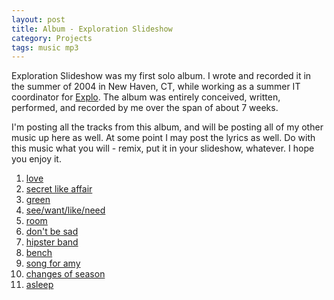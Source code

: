 ```yaml
---
layout: post
title: Album - Exploration Slideshow  
category: Projects  
tags: music mp3  
---
```


Exploration Slideshow was my first solo album. I wrote and recorded it in the summer of 2004 in New Haven, CT, while working as a summer IT coordinator for [Explo](http://www.explo.org). The album was entirely conceived, written, performed, and recorded by me over the span of about 7 weeks.

I'm posting all the tracks from this album, and will be posting all of my other music up here as well. At some point I may post the lyrics as well. Do with this music what you will - remix, put it in your slideshow, whatever. I hope you enjoy it.

1. [love](http://donaldmerand.com/files/1313497556/01%20Love.mp3)
2. [secret like affair](http://donaldmerand.com/files/1313497556/02%20Secret%20Like%20Affair.mp3)
3. [green](http://donaldmerand.com/files/1313497556/03%20Green.mp3)
4. [see/want/like/need](http://donaldmerand.com/files/1313497556/04%20See%20Want%20Like%20Need.mp3)
5. [room](http://donaldmerand.com/files/1313497556/05%20Room.mp3)
6. [don't be sad](http://donaldmerand.com/files/1313497556/06%20Don%27t%20Be%20Sad.mp3)
7. [hipster band](http://donaldmerand.com/files/1313497556/07%20Hipster%20Band.mp3)
8. [bench](http://donaldmerand.com/files/1313497556/08%20Bench.mp3)
9. [song for amy](http://donaldmerand.com/files/1313497556/09%20Song%20for%20Amy.mp3)
10. [changes of season](http://donaldmerand.com/files/1313497556/10%20Changes%20of%20Season.mp3)
11. [asleep](http://donaldmerand.com/files/1313497556/11%20Asleep.mp3)

